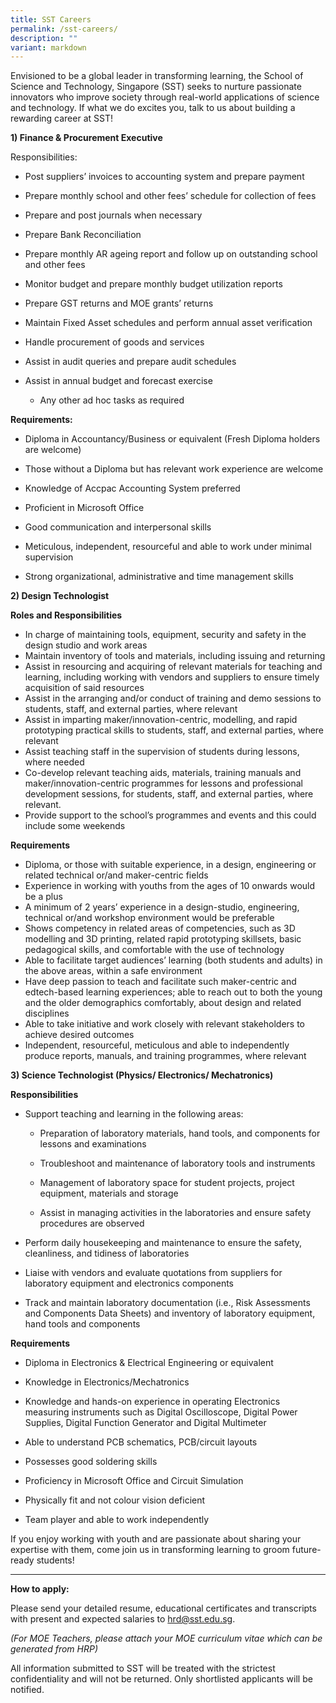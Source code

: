 ```yaml
---
title: SST Careers
permalink: /sst-careers/
description: ""
variant: markdown
---
```

Envisioned to be a global leader in transforming learning, the School of Science and Technology, Singapore (SST) seeks to nurture passionate innovators who improve society through real-world applications of science and technology. If what we do excites you, talk to us about building a rewarding career at SST!

**1) Finance & Procurement Executive**

Responsibilities:

*   Post suppliers’ invoices to accounting system and prepare payment
    
*   Prepare monthly school and other fees’ schedule for collection of fees
    
*   Prepare and post journals when necessary
    
*   Prepare Bank Reconciliation
    
*   Prepare monthly AR ageing report and follow up on outstanding school and other fees
    
*   Monitor budget and prepare monthly budget utilization reports
    
*   Prepare GST returns and MOE grants’ returns
    
*   Maintain Fixed Asset schedules and perform annual asset verification
    
*   Handle procurement of goods and services
    
*   Assist in audit queries and prepare audit schedules
    
*   Assist in annual budget and forecast exercise
    *   Any other ad hoc tasks as required
    

**Requirements:**

*   Diploma in Accountancy/Business or equivalent (Fresh Diploma holders are welcome)
    
*   Those without a Diploma but has relevant work experience are welcome
    
*   Knowledge of Accpac Accounting System preferred  
    
*   Proficient in Microsoft Office
    
*   Good communication and interpersonal skills
    
*   Meticulous, independent, resourceful and able to work under minimal supervision
    
*   Strong organizational, administrative and time management skills

**2) Design Technologist**

**Roles and Responsibilities**
* In charge of maintaining tools, equipment, security and safety in the design studio and work areas  
* Maintain inventory of tools and materials, including issuing and returning  
* Assist in resourcing and acquiring of relevant materials for teaching and learning, including working with vendors and suppliers to ensure timely acquisition of said resources  
* Assist in the arranging and/or conduct of training and demo sessions to students, staff, and external parties, where relevant  
* Assist in imparting maker/innovation-centric, modelling, and rapid prototyping practical skills to students, staff, and external parties, where relevant  
* Assist teaching staff in the supervision of students during lessons, where needed  
* Co-develop relevant teaching aids, materials, training manuals and maker/innovation-centric programmes for lessons and professional development sessions, for students, staff, and external parties, where relevant.  
* Provide support to the school’s programmes and events and this could include some weekends

**Requirements**
* Diploma, or those with suitable experience, in a design, engineering or related technical or/and maker-centric fields  
* Experience in working with youths from the ages of 10 onwards would be a plus  
* A minimum of 2 years’ experience in a design-studio, engineering, technical or/and workshop environment would be preferable  
* Shows competency in related areas of competencies, such as 3D modelling and 3D printing, related rapid prototyping skillsets, basic pedagogical skills, and comfortable with the use of technology  
* Able to facilitate target audiences’ learning (both students and adults) in the above areas, within a safe environment  
* Have deep passion to teach and facilitate such maker-centric and edtech-based learning experiences; able to reach out to both the young and the older demographics comfortably, about design and related disciplines
* Able to take initiative and work closely with relevant stakeholders to achieve desired outcomes  
* Independent, resourceful, meticulous and able to independently produce reports, manuals, and training programmes, where relevant

**3) Science Technologist (Physics/ Electronics/ Mechatronics)**

**Responsibilities**

*   Support teaching and learning in the following areas:
    
	*   Preparation of laboratory materials, hand tools, and components for lessons and examinations
    
	*   Troubleshoot and maintenance of laboratory tools and instruments
    
	*   Management of laboratory space for student projects, project equipment, materials and storage
    
	*   Assist in managing activities in the laboratories and ensure safety procedures are observed
    
*   Perform daily housekeeping and maintenance to ensure the safety, cleanliness, and tidiness of laboratories
    
*   Liaise with vendors and evaluate quotations from suppliers for laboratory equipment and electronics components
    
*   Track and maintain laboratory documentation (i.e., Risk Assessments and Components Data Sheets) and inventory of laboratory equipment, hand tools and components

**Requirements**

*   Diploma in Electronics & Electrical Engineering or equivalent
    
*   Knowledge in Electronics/Mechatronics
    
*   Knowledge and hands-on experience in operating Electronics measuring instruments such as Digital Oscilloscope, Digital Power Supplies, Digital Function Generator and Digital Multimeter
    
*   Able to understand PCB schematics, PCB/circuit layouts
    
*   Possesses good soldering skills
    
*   Proficiency in Microsoft Office and Circuit Simulation
    
*   Physically fit and not colour vision deficient
    
*   Team player and able to work independently

If you enjoy working with youth and are passionate about sharing your expertise with them, come join us in transforming learning to groom future-ready students!

* * *

**How to apply:**

Please send your detailed resume, educational certificates and transcripts with present and expected salaries to [hrd@sst.edu.sg](mailto:hrd@sst.edu.sg).

_(For MOE Teachers, please attach your MOE curriculum vitae which can be generated from HRP)_

All information submitted to SST will be treated with the strictest confidentiality and will not be returned. Only shortlisted applicants will be notified.